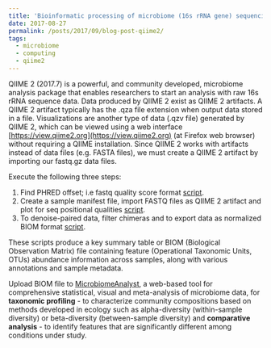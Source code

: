 ```yaml
---
title: 'Bioinformatic processing of microbiome (16s rRNA gene) sequencing data - QIIME 2 (2017.7)'
date: 2017-08-27
permalink: /posts/2017/09/blog-post-qiime2/
tags:
  - microbiome
  - computing
  - qiime2
---
```

QIIME 2 (2017.7) is a powerful, and community developed, microbiome analysis package that enables researchers to start an analysis with raw 16s rRNA sequence data. Data produced by QIIME 2 exist as QIIME 2 artifacts. A QIIME 2 artifact typically has the .qza file extension when output data stored in a file. Visualizations are another type of data (.qzv file) generated by QIIME 2, which can be viewed using a web interface [https://view.qiime2.org](https://view.qiime2.org) (at Firefox web browser) without requiring a QIIME installation. Since QIIME 2 works with artifacts instead of data files (e.g. FASTA files), we must create a QIIME 2 artifact by importing our fastq.gz data files. 

Execute the following three steps:
1. Find PHRED offset; i.e fastq quality score format [script](https://bitbucket.org/adinasarapu/clustercomputing/src/6e3396384fc31cdb4703534a4ca42d7f6a979954/fastq_manifest_phred.sh).
2. Create a sample manifest file, import FASTQ files as QIIME 2 artifact and plot for seq positional qualities [script](https://bitbucket.org/adinasarapu/clustercomputing/src/6e3396384fc31cdb4703534a4ca42d7f6a979954/qiime2.2017.7_step1.sh).
3. To denoise-paired data, filter chimeras and to export data as normalized BIOM format [script](https://bitbucket.org/adinasarapu/clustercomputing/src/6e3396384fc31cdb4703534a4ca42d7f6a979954/qiime2.2017.7_step2.sh).

These scripts produce a key summary table or BIOM (Biological Observation Matrix) file containing feature (Operational Taxonomic Units, OTUs) abundance information across samples, along with various annotations and sample metadata. 

Upload BIOM file to [MicrobiomeAnalyst](http://www.microbiomeanalyst.ca), a web-based tool for comprehensive statistical, visual and meta-analysis of microbiome data, for <b>taxonomic profiling</b> - to characterize community compositions based on methods developed in ecology such as alpha-diversity (within-sample diversity) or beta-diversity (between-sample diversity) and <b>comparative analysis</b> - to identify features that are significantly different among conditions under study.  
